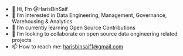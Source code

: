 - 👋 Hi, I’m @HarisBinSaif
- 👀 I’m interested in Data Engineering, Management, Governance, Warehousing & Analytics
- 🌱 I’m currently learning Open Source Contributions
- 💞️ I’m looking to collaborate on open source data engineering related projects
- 📫 How to reach me: harisbinsaif1@gmail.com

<!---
HarisBinSaif/HarisBinSaif is a ✨ special ✨ repository because its `README.md` (this file) appears on your GitHub profile.
You can click the Preview link to take a look at your changes.
--->
